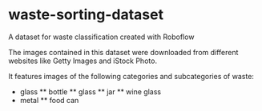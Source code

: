 # waste-sorting-dataset
A dataset for waste classification created with Roboflow


The images contained in this dataset were downloaded from different websites like Getty Images and iStock Photo. 

It features images of the following categories and subcategories of waste:

* glass 
** bottle
** glass
** jar
** wine glass
* metal
** food can

